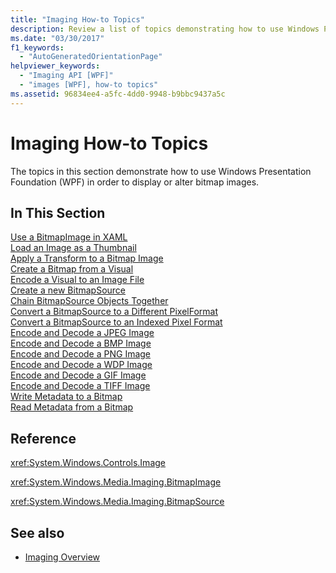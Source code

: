 ```yaml
---
title: "Imaging How-to Topics"
description: Review a list of topics demonstrating how to use Windows Presentation Foundation (WPF) in order to display or alter bitmap images.
ms.date: "03/30/2017"
f1_keywords: 
  - "AutoGeneratedOrientationPage"
helpviewer_keywords: 
  - "Imaging API [WPF]"
  - "images [WPF], how-to topics"
ms.assetid: 96834ee4-a5fc-4dd0-9948-b9bbc9437a5c
---
```

# Imaging How-to Topics

The topics in this section demonstrate how to use Windows Presentation Foundation (WPF) in order to display or alter bitmap images.  
  
## In This Section  

 [Use a BitmapImage in XAML](how-to-use-a-bitmapimage.md)  
 [Load an Image as a Thumbnail](how-to-load-an-image-as-a-thumbnail.md)  
 [Apply a Transform to a Bitmap Image](how-to-apply-a-transform-to-a-bitmapimage.md)  
 [Create a Bitmap from a Visual](how-to-create-a-bitmap-from-a-visual.md)  
 [Encode a Visual to an Image File](how-to-encode-a-visual-to-an-image-file.md)  
 [Create a new BitmapSource](how-to-create-a-new-bitmapsource.md)  
 [Chain BitmapSource Objects Together](how-to-chain-bitmapsource-objects-together.md)  
 [Convert a BitmapSource to a Different PixelFormat](how-to-convert-a-bitmapsource-to-a-different-pixelformat.md)  
 [Convert a BitmapSource to an Indexed Pixel Format](how-to-convert-a-bitmapsource-to-an-indexed-pixel-format.md)  
 [Encode and Decode a JPEG Image](how-to-encode-and-decode-a-jpeg-image.md)  
 [Encode and Decode a BMP Image](how-to-encode-and-decode-a-bmp-image.md)  
 [Encode and Decode a PNG Image](how-to-encode-and-decode-a-png-image.md)  
 [Encode and Decode a WDP Image](how-to-encode-and-decode-a-wdp-image.md)  
 [Encode and Decode a GIF Image](how-to-encode-and-decode-a-gif-image.md)  
 [Encode and Decode a TIFF Image](how-to-encode-and-decode-a-tiff-image.md)  
 [Write Metadata to a Bitmap](how-to-write-metadata-to-a-bitmap.md)  
 [Read Metadata from a Bitmap](how-to-read-metadata-from-a-bitmap.md)  
  
## Reference  

 <xref:System.Windows.Controls.Image>  
  
 <xref:System.Windows.Media.Imaging.BitmapImage>  
  
 <xref:System.Windows.Media.Imaging.BitmapSource>  
  
## See also

- [Imaging Overview](imaging-overview.md)
